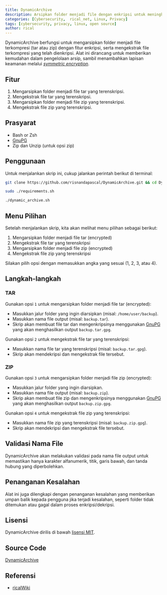 ```yaml
---
title: DynamicArchive
description: Arsipkan folder menjadi file dengan enkripsi untuk meningkatkan keamanan backup menggunakan DynamicArchive.
categories: [Cybersecurity,  rical_net, Linux, Privacy]
tags: [cybersecurity, privacy, linux, open source]
author: rical
---
```


DynamicArchive berfungsi untuk mengarsipkan folder menjadi file terkompresi (tar atau zip) dengan fitur enkripsi, serta mengekstrak file terkompresi yang telah dienkripsi. Alat ini dirancang untuk memberikan kemudahan dalam pengelolaan arsip, sambil menambahkan lapisan keamanan melalui [*symmetric encryption*](https://ricaldocs.github.io/posts/gnu-privacy-guard/#asymmetric--symmetric).

## Fitur

1. Mengarsipkan folder menjadi file tar yang terenskripsi.
2. Mengekstrak file tar yang terenskripsi.
3. Mengarsipkan folder menjadi file zip yang terenskripsi.
4. Mengekstrak file zip yang terenskripsi.

## Prasyarat

- Bash or Zsh
- [GnuPG](https://ricaldocs.github.io/posts/gnu-privacy-guard/)
- Zip dan Unzip (untuk opsi zip)

## Penggunaan

Untuk menjalankan skrip ini, cukup jalankan perintah berikut di terminal:

```bash
git clone https://github.com/risnandapascal/DynamicArchive.git && cd DynamicArchive
```

```bash
sudo ./requirements.sh
```

```bash
./dynamic_archive.sh
```

## Menu Pilihan
Setelah menjalankan skrip, kita akan melihat menu pilihan sebagai berikut:
1. Mengarsipkan folder menjadi file tar (encrypted)
2. Mengekstrak file tar yang terenskripsi
3. Mengarsipkan folder menjadi file zip (encrypted)
4. Mengekstrak file zip yang terenskripsi

Silakan pilih opsi dengan memasukkan angka yang sesuai (1, 2, 3, atau 4).

## Langkah-langkah
### TAR
Gunakan opsi `1` untuk mengarsipkan folder menjadi file tar (encrypted):
- Masukkan jalur folder yang ingin diarsipkan (misal: `/home/user/backup`).
- Masukkan nama file output (misal: `backup.tar`).
- Skrip akan membuat file tar dan mengenkripsinya menggunakan [GnuPG](https://ricaldocs.github.io/posts/gnu-privacy-guard/) yang akan menghasilkan output `backup.tar.gpg`.

Gunakan opsi `2` untuk mengekstrak file tar yang terenskripsi:
- Masukkan nama file tar yang terenskripsi (misal: `backup.tar.gpg`).
- Skrip akan mendekripsi dan mengekstrak file tersebut.

### ZIP
Gunakan opsi `3` untuk mengarsipkan folder menjadi file zip (encrypted):
- Masukkan jalur folder yang ingin diarsipkan.
- Masukkan nama file output (misal: `backup.zip`).
- Skrip akan membuat file zip dan mengenkripsinya menggunakan [GnuPG](https://ricaldocs.github.io/posts/gnu-privacy-guard/) yang akan menghasilkan output `backup.zip.gpg`.

Gunakan opsi `4` untuk mengekstrak file zip yang terenskripsi:
- Masukkan nama file zip yang terenskripsi (misal: `backup.zip.gpg`).
- Skrip akan mendekripsi dan mengekstrak file tersebut.

## Validasi Nama File
DynamicArchive akan melakukan validasi pada nama file output untuk memastikan hanya karakter alfanumerik, titik, garis bawah, dan tanda hubung yang diperbolehkan.

## Penanganan Kesalahan
Alat ini juga dilengkapi dengan penanganan kesalahan yang memberikan umpan balik kepada pengguna jika terjadi kesalahan, seperti folder tidak ditemukan atau gagal dalam proses enkripsi/dekripsi.

## Lisensi
DynamicArchive dirilis di bawah [lisensi MIT](https://github.com/risnandapascal/DynamicArchive/blob/main/LICENSE.md).

## Source Code
[DynamicArchive](https://github.com/risnandapascal/DynamicArchive)

## Referensi 
- [ricalWiki](https://risnandapascal.github.io/ricalwiki.html)







